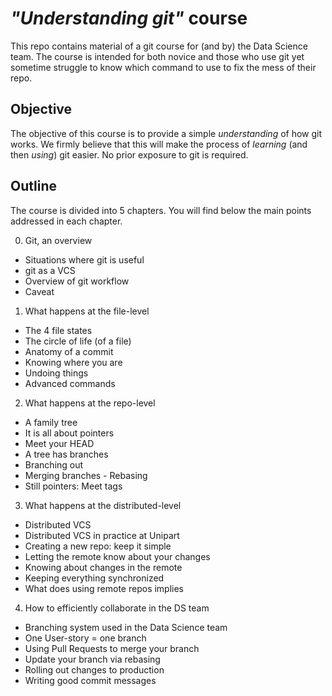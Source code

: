 # _"Understanding git"_ course

This repo contains material of a git course for (and by) the Data Science team.
The course is intended for both novice and those who use git yet sometime struggle to know which command to use to fix the mess of their repo.

## Objective
The objective of this course is to provide a simple _understanding_ of how git works.
We firmly believe that this will make the process of _learning_ (and then _using_) git easier.
No prior exposure to git is required.

## Outline

The course is divided into 5 chapters.
You will find below the main points addressed in each chapter.

0. Git, an overview
  - Situations where git is useful
  - git as a VCS
  - Overview of git workflow
  - Caveat
1. What happens at the file-level
  - The 4 file states
  - The circle of life (of a file)
  - Anatomy of a commit
  - Knowing where you are
  - Undoing things
  - Advanced commands
2. What happens at the repo-level
  - A family tree
  - It is all about pointers
  - Meet your HEAD
  - A tree has branches
  - Branching out
  - Merging branches  - Rebasing
  - Still pointers: Meet tags
3. What happens at the distributed-level
  - Distributed VCS  
  - Distributed VCS in practice at Unipart
  - Creating a new repo: keep it simple
  - Letting the remote know about your changes
  - Knowing about changes in the remote
  - Keeping everything synchronized
  - What does using remote repos implies
4. How to efficiently collaborate in the DS team
  - Branching system used in the Data Science team
  - One User-story = one branch
  - Using Pull Requests to merge your branch
  - Update your branch via rebasing
  - Rolling out changes to production
  - Writing good commit messages